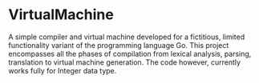 # VirtualMachine
A simple compiler and virtual machine developed for a fictitious, limited functionality variant of the programming language Go.  This project encompasses all the phases of compilation from lexical analysis, parsing, translation to virtual machine generation. The code however, currently works fully for Integer data type.
